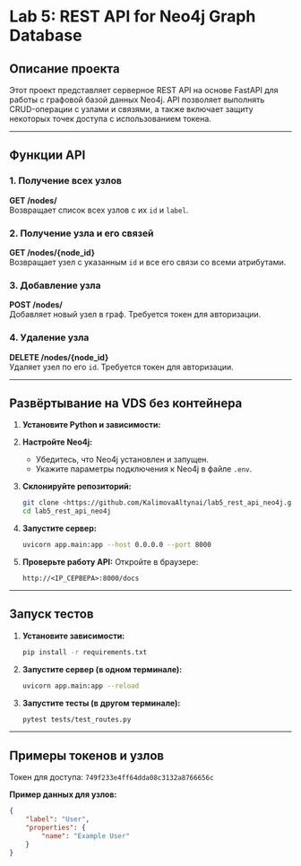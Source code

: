 # Lab 5: REST API for Neo4j Graph Database

## **Описание проекта**
Этот проект представляет серверное REST API на основе FastAPI для работы с графовой базой данных Neo4j. 
API позволяет выполнять CRUD-операции с узлами и связями, а также включает защиту некоторых точек доступа с использованием токена.

---

## **Функции API**

### **1. Получение всех узлов**
**GET /nodes/**  
Возвращает список всех узлов с их `id` и `label`.

### **2. Получение узла и его связей**
**GET /nodes/{node_id}**  
Возвращает узел с указанным `id` и все его связи со всеми атрибутами.

### **3. Добавление узла**
**POST /nodes/**  
Добавляет новый узел в граф. Требуется токен для авторизации.




### **4. Удаление узла**
**DELETE /nodes/{node_id}**  
Удаляет узел по его `id`. Требуется токен для авторизации.


---

## **Развёртывание на VDS без контейнера**

1. **Установите Python и зависимости:**


2. **Настройте Neo4j:**
   - Убедитесь, что Neo4j установлен и запущен.
   - Укажите параметры подключения к Neo4j в файле `.env`.

3. **Склонируйте репозиторий:**
   ```bash
   git clone <https://github.com/KalimovaAltynai/lab5_rest_api_neo4j.git>
   cd lab5_rest_api_neo4j
   ```

4. **Запустите сервер:**
   ```bash
   uvicorn app.main:app --host 0.0.0.0 --port 8000
   ```

5. **Проверьте работу API:**
   Откройте в браузере:
   ```
   http://<IP_СЕРВЕРА>:8000/docs
   ```

---

## **Запуск тестов**

1. **Установите зависимости:**
   ```bash
   pip install -r requirements.txt
   ```

2. **Запустите сервер (в одном терминале):**
   ```bash
   uvicorn app.main:app --reload
   ```

3. **Запустите тесты (в другом терминале):**
   ```bash
   pytest tests/test_routes.py
   ```

---

## **Примеры токенов и узлов**
Токен для доступа: `749f233e4ff64dda08c3132a8766656c`  

**Пример данных для узлов:**
```json
{
    "label": "User",
    "properties": {
        "name": "Example User"
    }
}
```

